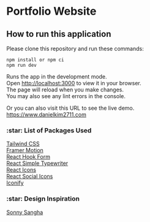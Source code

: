 # Portfolio Website

## How to run this application

Please clone this repository and run these commands:

```
npm install or npm ci
npm run dev
```

Runs the app in the development mode.\
Open [http://localhost:3000](http://localhost:3000) to view it in your browser.\
The page will reload when you make changes.\
You may also see any lint errors in the console.

Or you can also visit this URL to see the live demo.\
https://www.danielkim2711.com

<h3>:star: List of Packages Used</h3>
<a href="https://tailwindcss.com">Tailwind CSS</a>
<br/>
<a href="https://www.framer.com/motion">Framer Motion</a>
<br/>
<a href="https://react-hook-form.com">React Hook Form</a>
<br/>
<a href="https://github.com/awran5/react-simple-typewriter">React Simple Typewriter</a>
<br/>
<a href="https://react-icons.github.io/react-icons">React Icons</a>
<br/>
<a href="https://jaketrent.github.io/react-social-icons">React Social Icons</a>
<br/>
<a href="https://iconify.design">Iconify</a>

<h3>:star: Design Inspiration</h3>
<a href="https://portfolio-sanity-build.vercel.app">Sonny Sangha</a>
